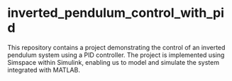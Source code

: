 # inverted_pendulum_control_with_pid
This repository contains a project demonstrating the control of an inverted pendulum system using a PID controller. The project is implemented using Simspace within Simulink, enabling us to model and simulate the system integrated with MATLAB.
